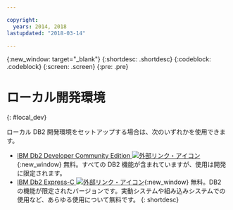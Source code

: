 ```yaml
---

copyright:
  years: 2014, 2018
lastupdated: "2018-03-14"

---
```


<!-- Attribute definitions --> 
{:new_window: target="_blank"}
{:shortdesc: .shortdesc}
{:codeblock: .codeblock}
{:screen: .screen}
{:pre: .pre}

# ローカル開発環境
{: #local_dev}

ローカル DB2 開発環境をセットアップする場合は、次のいずれかを使用できます。

* [IBM Db2 Developer Community Edition ![外部リンク・アイコン](../../icons/launch-glyph.svg "外部リンク・アイコン")](https://www.ibm.com/us-en/marketplace/ibm-db2-direct-and-developer-editions){:new_window} 無料。すべての DB2 機能が含まれていますが、使用は開発に限定されます。
* [IBM Db2 Express-C ![外部リンク・アイコン](../../icons/launch-glyph.svg "外部リンク・アイコン")](https://www.ibm.com/developerworks/downloads/im/db2express/){:new_window} 無料。DB2 の機能が限定されたバージョンです。実動システムや組み込みシステムでの使用など、あらゆる使用について無料です。
{: shortdesc}
